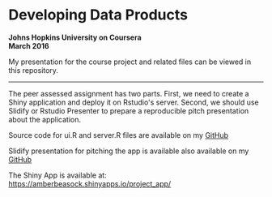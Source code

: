 # Developing Data Products
**Johns Hopkins University on Coursera**  
**March 2016**

My presentation for the course project and related files can be viewed in this repository.

---------------------------------------------------------------------------------------------------------------------------------------

The peer assessed assignment has two parts. First, we need to create a Shiny application and deploy it on Rstudio's server. Second, we should use Slidify or Rstudio Presenter to prepare a reproducible pitch presentation about the application.

Source code for ui.R and server.R files are available on my [GitHub](https://github.com/abeasock/Developing_Data_Products-Coursera)

Slidify presentation for pitching the app is available also available on my [GitHub](https://abeasock.github.io)

The Shiny App is available at: https://amberbeasock.shinyapps.io/project_app/
